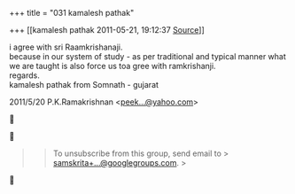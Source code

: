 +++
title = "031 kamalesh pathak"

+++
[[kamalesh pathak	2011-05-21, 19:12:37 [Source](https://groups.google.com/g/samskrita/c/l85fCym6klM)]]



i agree with sri Raamkrishanaji.  
because in our system of study - as per traditional and typical manner what we are taught is also force us toa gree with ramkrishanji.  
regards.  
kamalesh pathak from Somnath - gujarat  
  

2011/5/20 P.K.Ramakrishnan \<[peek...@yahoo.com]()\>  





> 
> > 
> > To unsubscribe from this group, send email to > [samskrita+...@googlegroups.com](). >
> 
> > 



